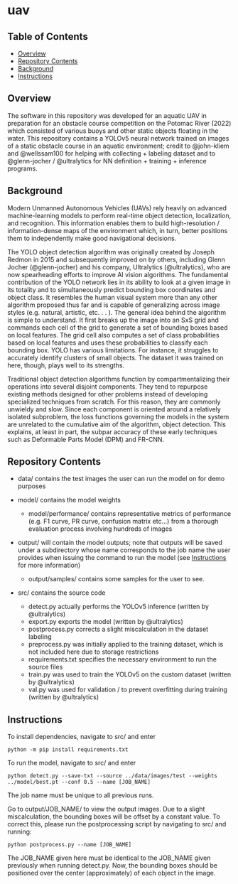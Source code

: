 # uav


## Table of Contents
- [Overview](#overview)
- [Repository Contents](#repository-contents)
- [Background](#background)
- [Instructions](#instructions)

## Overview
The software in this repository was developed for an aquatic UAV in preparation for an obstacle course competition on the Potomac River (2022) which consisted of various buoys and other static objects floating in the water. This repository contains a YOLOv5 neural network trained on images of a static obstacle course in an aquatic environment; credit to @john-kliem and @wellssam100 for helping with collecting + labeling dataset and to @glenn-jocher / @ultralytics for NN definition + training + inference programs.

## Background
 Modern Unmanned Autonomous Vehicles (UAVs) rely heavily on advanced machine-learning models to perform real-time object detection, localization, and recognition. This information enables them to build high-resolution / information-dense maps of the environment which, in turn, better positions them to independently make good navigational decisions.

 The YOLO object detection algorithm was originally created by Joseph Redmon in 2015 and subsequently improved on by others, including Glenn Jocher (@glenn-jocher) and his company, Ultralytics (@ultralytics), who are now spearheading efforts to improve AI vision algorithms. The fundamental contribution of the YOLO network lies in its ability to look at a given image in its totality and to simultaneously predict bounding box coordinates and object class. It resembles the human visual system more than any other algorithm proposed thus far and is capable of generalizing across image styles (e.g. natural, artistic, etc. . . ). The general idea behind the algorithm is simple to understand. It first breaks up the image into an SxS grid and commands each cell of the grid to generate a set of bounding boxes based on local features. The grid cell also computes a set of class probabilities based on local features and uses these probabilities to classify each bounding box. YOLO has various limitations. For instance, it struggles to accurately identify clusters of small objects. The dataset it was trained on here, though, plays well to its strengths.

 Traditional object detection algorithms function by compartmentalizing their operations into several disjoint components. They tend to repurpose existing methods designed for other problems instead of developing specialized techniques from scratch. For this reason, they are commonly unwieldy and slow. Since each component is oriented around a relatively isolated subproblem, the loss functions governing the models in the system are unrelated to the cumulative aim of the algorithm, object detection. This explains, at least in part, the subpar accuracy of these early techniques such as Deformable Parts Model (DPM) and FR-CNN.

## Repository Contents

- data/ contains the test images the user can run the model on for demo purposes

- model/ contains the model weights
	- model/performance/ contains representative metrics of performance (e.g. F1 curve, PR curve, confusion matrix etc...) from a thorough evaluation process involving hundreds of images

- output/ will contain the model outputs; note that outputs will be saved under a subdirectory whose name corresponds to the job name the user provides when issuing the command to run the model (see [Instructions](#instructions) for more information)
	- output/samples/ contains some samples for the user to see.

- src/ contains the source code 
	- detect.py actually performs the YOLOv5 inference (written by @ultralytics)
	- export.py exports the model (written by @ultralytics)
	- postprocess.py corrects a slight miscalculation in the dataset labeling
	- preprocess.py was initially applied to the training dataset, which is not included here due to storage restrictions
	- requirements.txt specifies the necessary environment to run the source files
	- train.py was used to train the YOLOv5 on the custom dataset (written by @ultralytics)
	- val.py was used for validation / to prevent overfitting during training (written by @ultralytics) 

## Instructions
To install dependencies, navigate to src/ and enter
~~~
python -m pip install requirements.txt
~~~

To run the model, navigate to src/ and enter

~~~
python detect.py --save-txt --source ../data/images/test --weights ../model/best.pt --conf 0.5 --name [JOB_NAME]
~~~

The job name must be unique to all previous runs.

Go to output/JOB_NAME/ to view the output images. Due to a slight miscalculation, the bounding boxes will be offset by a constant value. To correct this, please run the postprocessing script by navigating to src/ and running:

~~~
python postprocess.py --name [JOB_NAME]
~~~

The JOB_NAME given here must be identical to the JOB_NAME given previously when running detect.py. Now, the bounding boxes should be positioned over the center (approximately) of each object in the image.








